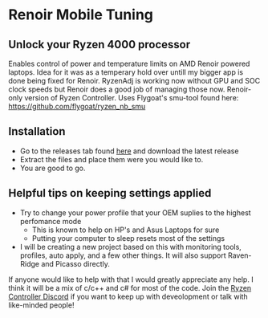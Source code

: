 # Renoir Mobile Tuning
## Unlock your Ryzen 4000 processor
Enables control of power and temperature limits on AMD Renoir powered laptops.
Idea for it was as a temperary hold over untill my bigger app is done being fixed for Renoir. RyzenAdj is working now without GPU and SOC clock speeds but Renoir does a good job of managing those now. Renoir-only version of Ryzen Controller. Uses Flygoat's smu-tool found here: https://github.com/flygoat/ryzen_nb_smu
## Installation
- Go to the releases tab found [here](https://github.com/sbski/Renoir-Mobile-Tuning/releases) and download the latest release
- Extract the files and place them were you would like to.
- You are good to go.
## Helpful tips on keeping settings applied
- Try to change your power profile that your OEM suplies to the highest perfomance mode
  - This is known to help on HP's and Asus Laptops for sure
  - Putting your computer to sleep resets most of the settings
- I will be creating a new project based on this with monitoring tools, profiles, auto apply, and a few other things. It will also support Raven-Ridge and Picasso directly. 

If anyone would like to help with that I would greatly appreciate any help. I think it will be a mix of c/c++ and c# for most of the code.
Join the [Ryzen Controller Discord](https://discordapp.com/invite/EahayUv) if you want to keep up with deveolopment or talk with like-minded people!
